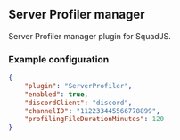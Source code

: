 ## Server Profiler manager
Server Profiler manager plugin for SquadJS.

### Example configuration
```json
{
    "plugin": "ServerProfiler",
    "enabled": true,
    "discordClient": "discord",
    "channelID": "112233445566778899",
    "profilingFileDurationMinutes": 120
}
```

